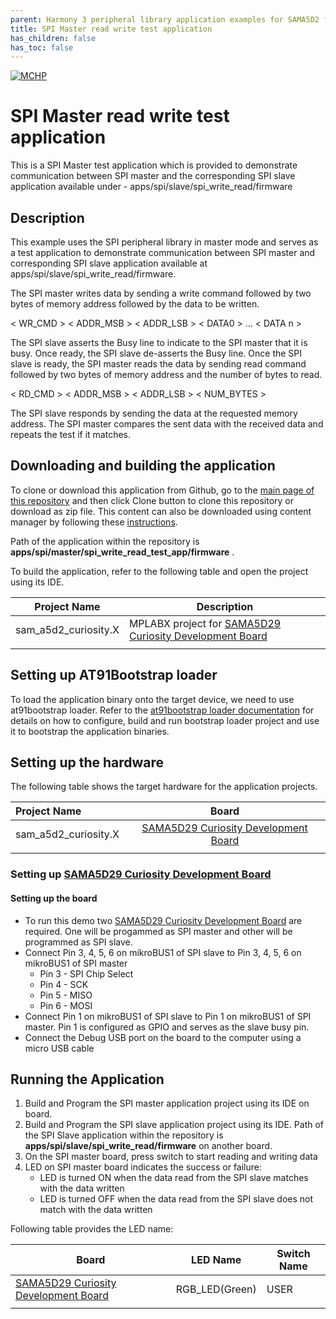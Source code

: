 ```yaml
---
parent: Harmony 3 peripheral library application examples for SAMA5D2 family
title: SPI Master read write test application 
has_children: false
has_toc: false
---
```


[![MCHP](https://www.microchip.com/ResourcePackages/Microchip/assets/dist/images/logo.png)](https://www.microchip.com)

# SPI Master read write test application

This is a SPI Master test application which is provided to demonstrate communication between SPI master and the corresponding SPI slave application available under -  apps/spi/slave/spi_write_read/firmware

## Description

This example uses the SPI peripheral library in master mode and serves as a test application to demonstrate communication between SPI master and corresponding SPI slave application available at apps/spi/slave/spi_write_read/firmware.

The SPI master writes data by sending a write command followed by two bytes of memory address followed by the data to be written.

< WR_CMD > < ADDR_MSB > < ADDR_LSB > < DATA0 > ... < DATA n >

The SPI slave asserts the Busy line to indicate to the SPI master that it is busy. Once ready, the SPI slave de-asserts the Busy line. Once the SPI slave is ready, the SPI master reads the data by sending read command followed by two bytes of memory address and the number of bytes to read.

< RD_CMD > < ADDR_MSB > < ADDR_LSB > < NUM_BYTES >

The SPI slave responds by sending the data at the requested memory address. The SPI master compares the sent data with the received data and repeats the test if it matches.

## Downloading and building the application

To clone or download this application from Github, go to the [main page of this repository](https://github.com/Microchip-MPLAB-Harmony/csp_apps_sam_a5d2) and then click Clone button to clone this repository or download as zip file.
This content can also be downloaded using content manager by following these [instructions](https://github.com/Microchip-MPLAB-Harmony/contentmanager/wiki).

Path of the application within the repository is **apps/spi/master/spi_write_read_test_app/firmware** .

To build the application, refer to the following table and open the project using its IDE.

| Project Name      | Description                                    |
| ----------------- | ---------------------------------------------- |
| sam_a5d2_curiosity.X | MPLABX project for [SAMA5D29 Curiosity Development Board](https://www.microchip.com/en-us/development-tool/EV07R15A) |
|||

## Setting up AT91Bootstrap loader

To load the application binary onto the target device, we need to use at91bootstrap loader. Refer to the [at91bootstrap loader documentation](../../../../docs/readme_bootstrap.md) for details on how to configure, build and run bootstrap loader project and use it to bootstrap the application binaries.

## Setting up the hardware

The following table shows the target hardware for the application projects.

| Project Name| Board|
|:---------|:---------:|
| sam_a5d2_curiosity.X | [SAMA5D29 Curiosity Development Board](https://www.microchip.com/en-us/development-tool/EV07R15A) |
|||

### Setting up [SAMA5D29 Curiosity Development Board](https://www.microchip.com/en-us/development-tool/EV07R15A)

#### Setting up the board

- To run this demo two [SAMA5D29 Curiosity Development Board](https://www.microchip.com/en-us/development-tool/EV07R15A) are required. One will be progammed as SPI master and other will be programmed as SPI slave.
- Connect Pin 3, 4, 5, 6 on mikroBUS1 of SPI slave to Pin 3, 4, 5, 6 on mikroBUS1 of SPI master 
    - Pin 3 - SPI Chip Select
    - Pin 4 - SCK
    - Pin 5 - MISO
    - Pin 6 - MOSI
- Connect Pin 1 on mikroBUS1 of SPI slave to Pin 1 on mikroBUS1 of SPI master. Pin 1 is configured as GPIO and serves as the slave busy pin.
- Connect the Debug USB port on the board to the computer using a micro USB cable

## Running the Application

1. Build and Program the SPI master application project using its IDE on board.
2. Build and Program the SPI slave application project using its IDE. Path of the SPI Slave application within the repository is **apps/spi/slave/spi_write_read/firmware** on another board. 
3. On the SPI master board, press switch to start reading and writing data
4. LED on SPI master board indicates the success or failure:
    - LED is turned ON when the data read from the SPI slave matches with the data written
    - LED is turned OFF when the data read from the SPI slave does not match with the data written

Following table provides the LED name:

| Board      | LED Name  | Switch Name |
| ---------- | --------- | ----------- |
| [SAMA5D29 Curiosity Development Board](https://www.microchip.com/en-us/development-tool/EV07R15A) | RGB_LED(Green) | USER |
|||
